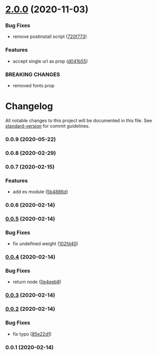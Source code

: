 # [2.0.0](https://github.com/rfoel/react-font-loader/compare/v1.0.0...v2.0.0) (2020-11-03)


### Bug Fixes

* remove postinstall script ([720f773](https://github.com/rfoel/react-font-loader/commit/720f77380822333363811d50bc7f80d93bb3d276))


### Features

* accept single url as prop ([d041b55](https://github.com/rfoel/react-font-loader/commit/d041b55a1f2752ad35b4322a275237577ae02bef))


### BREAKING CHANGES

* removed fonts prop

# Changelog

All notable changes to this project will be documented in this file. See [standard-version](https://github.com/conventional-changelog/standard-version) for commit guidelines.

### 0.0.9 (2020-05-22)

### 0.0.8 (2020-02-29)

### 0.0.7 (2020-02-15)


### Features

* add es module ([5b4886d](https://github.com/rfoel/react-font-loader/commit/5b4886d51899bce2ab4f1062fe18f85ac840c76f))

### 0.0.6 (2020-02-14)

### [0.0.5](https://github.com/rfoel/react-font-loader/compare/v0.0.4...v0.0.5) (2020-02-14)


### Bug Fixes

* fix undefined weight ([102fd40](https://github.com/rfoel/react-font-loader/commit/102fd401b2fe2e8766689312b47ec70c8a2a8857))

### [0.0.4](https://github.com/rfoel/react-font-loader/compare/v0.0.3...v0.0.4) (2020-02-14)


### Bug Fixes

* return node ([0e4eeb8](https://github.com/rfoel/react-font-loader/commit/0e4eeb8ec65e622f0a9308937b58d76356c9ecb8))

### [0.0.3](https://github.com/rfoel/react-font-loader/compare/v0.0.2...v0.0.3) (2020-02-14)

### [0.0.2](https://github.com/rfoel/react-font-loader/compare/v0.0.1...v0.0.2) (2020-02-14)


### Bug Fixes

* fix typo ([85e22d1](https://github.com/rfoel/react-font-loader/commit/85e22d195b5999f100e8ce9f4acd3734843408f2))

### 0.0.1 (2020-02-14)
